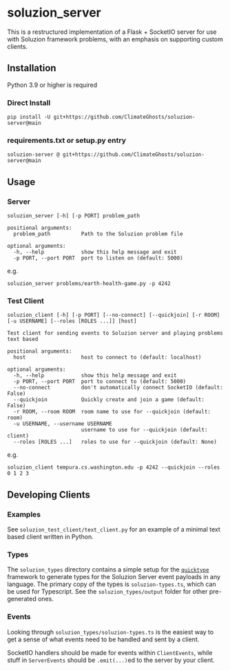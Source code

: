 # soluzion_server

This is a restructured implementation of a Flask + SocketIO server for use with Soluzion framework problems, with an
emphasis on supporting custom clients.

## Installation

Python 3.9 or higher is required

### Direct Install

```shell
pip install -U git+https://github.com/ClimateGhosts/soluzion-server@main
```

### requirements.txt or setup.py entry

```
soluzion-server @ git+https://github.com/ClimateGhosts/soluzion-server@main
```

## Usage

### Server

```
soluzion_server [-h] [-p PORT] problem_path

positional arguments:
  problem_path          Path to the Soluzion problem file

optional arguments:
  -h, --help            show this help message and exit
  -p PORT, --port PORT  port to listen on (default: 5000)
```

e.g.
```shell
soluzion_server problems/earth-health-game.py -p 4242
```

### Test Client

```
soluzion_client [-h] [-p PORT] [--no-connect] [--quickjoin] [-r ROOM] [-u USERNAME] [--roles [ROLES ...]] [host]

Test client for sending events to Soluzion server and playing problems text based

positional arguments:
  host                  host to connect to (default: localhost)

optional arguments:
  -h, --help            show this help message and exit
  -p PORT, --port PORT  port to connect to (default: 5000)
  --no-connect          don't automatically connect SocketIO (default: False)
  --quickjoin           Quickly create and join a game (default: False)
  -r ROOM, --room ROOM  room name to use for --quickjoin (default: room)
  -u USERNAME, --username USERNAME
                        username to use for --quickjoin (default: client)
  --roles [ROLES ...]   roles to use for --quickjoin (default: None)
```

e.g.
```shell
soluzion_client tempura.cs.washington.edu -p 4242 --quickjoin --roles 0 1 2 3
```

## Developing Clients

### Examples

See `soluzion_test_client/text_client.py` for an example of a minimal text based client written in Python.

### Types

The `soluzion_types` directory contains a simple setup for
the [`quicktype`](https://github.com/glideapps/quicktype#readme) framework to generate types for the Soluzion Server
event payloads in any language. The primary copy of the types is `soluzion-types.ts`, which can be used for
Typescript. See the `soluzion_types/output` folder for other pre-generated ones.

### Events

Looking through `soluzion_types/soluzion-types.ts` is the easiest way to get a sense of what events need to be handled
and sent by a client.

SocketIO handlers should be made for events within `ClientEvents`, while stuff in `ServerEvents` should be `.emit(...)`ed to
the server by your client.
